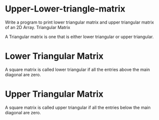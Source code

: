 # Upper-Lower-triangle-matrix
Write a program to print lower triangular matrix and upper triangular matrix of an 2D Array.
Triangular Matrix

A Triangular matrix is one that is either lower triangular or upper triangular.

# Lower Triangular Matrix

A square matrix is called lower triangular if all the entries above the main diagonal are zero.

# Upper Triangular Matrix

A square matrix is called upper triangular if all the entries below the main diagonal are zero.
